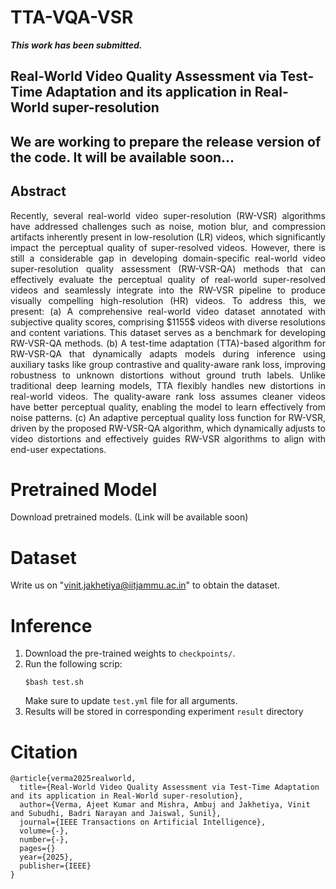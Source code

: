 # TTA-VQA-VSR
**_This work has been submitted._**

<h2>Real-World Video Quality Assessment via Test-Time Adaptation and its application in Real-World super-resolution

**<h2>We are working to prepare the release version of the code. It will be available soon...**



## Abstract

<div style="text-align: justify">
Recently, several real-world video super-resolution (RW-VSR) algorithms have addressed challenges such as noise, motion blur, and compression artifacts inherently present in low-resolution (LR) videos, which significantly impact the perceptual quality of super-resolved videos. However, there is still a considerable gap in developing domain-specific real-world video super-resolution quality assessment (RW-VSR-QA) methods that can effectively evaluate the perceptual quality of real-world super-resolved videos and seamlessly integrate into the RW-VSR pipeline to produce visually compelling high-resolution (HR) videos. To address this, we present:  
(a) A comprehensive real-world video dataset annotated with subjective quality scores, comprising $1155$ videos with diverse resolutions and content variations. This dataset serves as a benchmark for developing RW-VSR-QA methods.  
(b) A test-time adaptation (TTA)-based algorithm for RW-VSR-QA that dynamically adapts models during inference using auxiliary tasks like group contrastive and quality-aware rank loss, improving robustness to unknown distortions without ground truth labels. Unlike traditional deep learning models, TTA flexibly handles new distortions in real-world videos. The quality-aware rank loss assumes cleaner videos have better perceptual quality, enabling the model to learn effectively from noise patterns.
(c) An adaptive perceptual quality loss function for RW-VSR, driven by the proposed RW-VSR-QA algorithm, which dynamically adjusts to video distortions and effectively guides RW-VSR algorithms to align with end-user expectations. 
</div>


# Pretrained Model

Download pretrained models. (Link will be available soon)

# Dataset
Write us on "vinit.jakhetiya@iitjammu.ac.in" to obtain the dataset.



# Inference
1. Download the pre-trained weights to `checkpoints/`.
2. Run the following scrip:
   ```
   $bash test.sh
   ```
   Make sure to update ```test.yml``` file for all arguments.
3. Results will be stored in corresponding experiment ```result``` directory 



# Citation
```
@article{verma2025realworld,
  title={Real-World Video Quality Assessment via Test-Time Adaptation and its application in Real-World super-resolution},
  author={Verma, Ajeet Kumar and Mishra, Ambuj and Jakhetiya, Vinit and Subudhi, Badri Narayan and Jaiswal, Sunil},
  journal={IEEE Transactions on Artificial Intelligence},
  volume={-},
  number={-},
  pages={}
  year={2025},
  publisher={IEEE}
}

```


